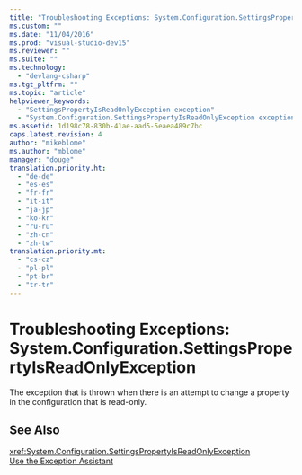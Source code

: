 ```yaml
---
title: "Troubleshooting Exceptions: System.Configuration.SettingsPropertyIsReadOnlyException | Microsoft Docs"
ms.custom: ""
ms.date: "11/04/2016"
ms.prod: "visual-studio-dev15"
ms.reviewer: ""
ms.suite: ""
ms.technology: 
  - "devlang-csharp"
ms.tgt_pltfrm: ""
ms.topic: "article"
helpviewer_keywords: 
  - "SettingsPropertyIsReadOnlyException exception"
  - "System.Configuration.SettingsPropertyIsReadOnlyException exception"
ms.assetid: 1d198c78-830b-41ae-aad5-5eaea489c7bc
caps.latest.revision: 4
author: "mikeblome"
ms.author: "mblome"
manager: "douge"
translation.priority.ht: 
  - "de-de"
  - "es-es"
  - "fr-fr"
  - "it-it"
  - "ja-jp"
  - "ko-kr"
  - "ru-ru"
  - "zh-cn"
  - "zh-tw"
translation.priority.mt: 
  - "cs-cz"
  - "pl-pl"
  - "pt-br"
  - "tr-tr"
---
```

# Troubleshooting Exceptions: System.Configuration.SettingsPropertyIsReadOnlyException
The exception that is thrown when there is an attempt to change a property in the configuration that is read-only.  
  
## See Also  
 <xref:System.Configuration.SettingsPropertyIsReadOnlyException>   
 [Use the Exception Assistant](../Topic/How%20to:%20Use%20the%20Exception%20Assistant.md)
